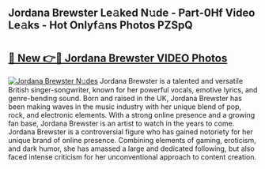 ## Jordana Brewster Le𝚊ked N𝚞de - Part-0Hf Video Le𝚊ks - Hot Onlyf𝚊ns Photos PZSpQ

# <h2><a href="http://ac18251.deff.icu/?id=Jordana+Brewster">🔗 New 👉🔴 Jordana Brewster VIDEO Photos</a></h2>

[![Jordana Brewster N𝚞des](https://i.imgur.com/rIISA9y.gif)](http://ac18251.deff.icu/?id=Jordana+Brewster)
Jordana Brewster is a talented and versatile British singer-songwriter, known for her powerful vocals, emotive lyrics, and genre-bending sound. Born and raised in the UK, Jordana Brewster has been making waves in the music industry with her unique blend of pop, rock, and electronic elements. With a strong online presence and a growing fan base, Jordana Brewster is an artist to watch in the years to come. Jordana Brewster is a controversial figure who has gained notoriety for her unique brand of online presence. Combining elements of gaming, eroticism, and dark humor, she has amassed a large and dedicated following, but also faced intense criticism for her unconventional approach to content creation.
